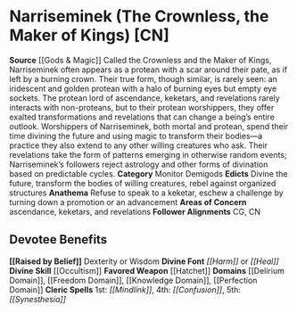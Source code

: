 ﻿---
ability:
- Dexterity
- Wisdom
ability_boost:
- Dexterity
- Wisdom
alignment: CN
deity:
- '[[DATABASE/deity/Narriseminek|Narriseminek]]'
deity_category: Monitor Demigods
divine_font: Harm or Heal
domain:
- '[[DATABASE/domain/Delirium Domain|Delirium]]'
- '[[DATABASE/domain/Freedom Domain|Freedom]]'
- '[[DATABASE/domain/Knowledge Domain|Knowledge]]'
- '[[DATABASE/domain/Perfection Domain|Perfection]]'
favored_weapon: '[[DATABASE/weapon/Hatchet|Hatchet]]'
follower_alignment:
- CG
- CN
id: '144'
name: Narriseminek
rarity: Common
skill:
- '[[DATABASE/skill/Occultism|Occultism]]'
source: '[[DATABASE/source/Gods & Magic|Gods & Magic]]'
trait: null
type: Deity

---
# Narriseminek (The Crownless, the Maker of Kings) [CN]

**Source** [[Gods & Magic]] 
Called the Crownless and the Maker of Kings, Narriseminek often appears as a protean with a scar around their pate, as if left by a burning crown. Their true form, though similar, is rarely seen: an iridescent and golden protean with a halo of burning eyes but empty eye sockets. The protean lord of ascendance, keketars, and revelations rarely interacts with non-proteans, but to their protean worshippers, they offer exalted transformations and revelations that can change a being’s entire outlook. Worshippers of Narriseminek, both mortal and protean, spend their time divining the future and using magic to transform their bodies—a practice they also extend to any other willing creatures who ask. Their revelations take the form of patterns emerging in otherwise random events; Narriseminek’s followers reject astrology and other forms of divination based on predictable cycles.
**Category** Monitor Demigods
**Edicts** Divine the future, transform the bodies of willing creatures, rebel against organized structures
**Anathema** Refuse to speak to a keketar, eschew a challenge by turning down a promotion or an advancement
**Areas of Concern** ascendance, keketars, and revelations
**Follower Alignments** CG, CN

## Devotee Benefits

**[[Raised by Belief]]** Dexterity or Wisdom
**Divine Font** _[[Harm]]_ or _[[Heal]]_
**Divine Skill** [[Occultism]]
**Favored Weapon** [[Hatchet]]
**Domains** [[Delirium Domain]], [[Freedom Domain]], [[Knowledge Domain]], [[Perfection Domain]]
**Cleric Spells** 1st: _[[Mindlink]]_, 4th: _[[Confusion]]_, 5th: _[[Synesthesia]]_